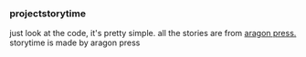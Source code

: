 ### projectstorytime
just look at the code, it's pretty simple.
all the stories are from [aragon press.](https://aragon-press.com)
storytime is made by aragon press
